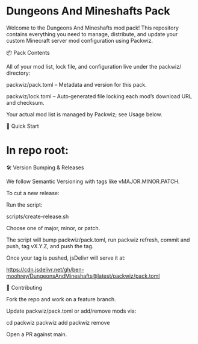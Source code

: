 # Dungeons And Mineshafts Pack

Welcome to the Dungeons And Mineshafts mod pack! This repository contains everything you need to manage, distribute, and update your custom Minecraft server mod configuration using Packwiz.

📦 Pack Contents

All of your mod list, lock file, and configuration live under the packwiz/ directory:

packwiz/pack.toml – Metadata and version for this pack.

packwiz/lock.toml – Auto‑generated file locking each mod’s download URL and checksum.

Your actual mod list is managed by Packwiz; see Usage below.

🚀 Quick Start



# In repo root:
🛠 Version Bumping & Releases

We follow Semantic Versioning with tags like vMAJOR.MINOR.PATCH.

To cut a new release:

Run the script:

scripts/create-release.sh

Choose one of major, minor, or patch.

The script will bump packwiz/pack.toml, run packwiz refresh, commit and push, tag vX.Y.Z, and push the tag.

Once your tag is pushed, jsDelivr will serve it at:

https://cdn.jsdelivr.net/gh/ben-moohrey/DungeonsAndMineshafts@latest/packwiz/pack.toml

🤝 Contributing

Fork the repo and work on a feature branch.

Update packwiz/pack.toml or add/remove mods via:

cd packwiz
packwiz add <mod-url>
packwiz remove <mod-id>

Open a PR against main.